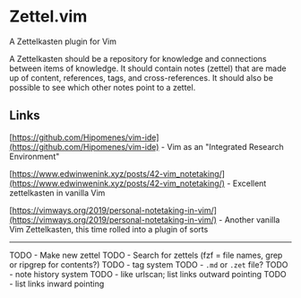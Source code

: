 # Zettel.vim

A Zettelkasten plugin for Vim

A Zettelkasten should be a repository for knowledge and connections between items of knowledge. It should contain notes (zettel) that are made up of content, references, tags, and cross-references. It should also be possible to see which other notes point to a zettel.


## Links

[https://github.com/Hipomenes/vim-ide](https://github.com/Hipomenes/vim-ide) - Vim as an "Integrated Research Environment"

[https://www.edwinwenink.xyz/posts/42-vim_notetaking/](https://www.edwinwenink.xyz/posts/42-vim_notetaking/) - Excellent zettelkasten in vanilla Vim

[https://vimways.org/2019/personal-notetaking-in-vim/](https://vimways.org/2019/personal-notetaking-in-vim/) - Another vanilla Vim Zettelkasten, this time rolled into a plugin of sorts


---

TODO - Make new zettel
TODO - Search for zettels (fzf = file names, grep or ripgrep for contents?)
TODO - tag system
TODO - `.md` or `.zet` file?
TODO - note history system
TODO - like urlscan; list links outward pointing
TODO - list links inward pointing
